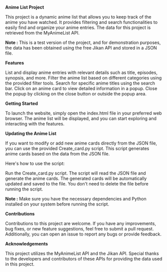 **Anime List Project**

This project is a dynamic anime list that allows you to keep track of the anime you have watched. It provides filtering and search functionalities to easily find and organize your anime entries. The data for this project is retrieved from the MyAnimeList API.

**Note :** This is a test version of the project, and for demonstration purposes, the data has been obtained using the free Jikan API and stored in a JSON file.


**Features**

List and display anime entries with relevant details such as title, episodes, synopsis, and more.
Filter the anime list based on different categories using the provided filter tools.
Search for specific anime titles using the search bar.
Click on an anime card to view detailed information in a popup.
Close the popup by clicking on the close button or outside the popup area.


**Getting Started**

To launch the website, simply open the index.html file in your preferred web browser. The anime list will be displayed, and you can start exploring and interacting with the features.


**Updating the Anime List**

If you want to modify or add new anime cards directly from the JSON file, you can use the provided Create_card.py script. This script generates anime cards based on the data from the JSON file.

Here's how to use the script:

Run the Create_card.py script.
The script will read the JSON file and generate the anime cards.
The generated cards will be automatically updated and saved to the file. You don't need to delete the file before running the script.

**Note :** Make sure you have the necessary dependencies and Python installed on your system before running the script.

**Contributions**

Contributions to this project are welcome. If you have any improvements, bug fixes, or new feature suggestions, feel free to submit a pull request. Additionally, you can open an issue to report any bugs or provide feedback.


**Acknowledgements**

This project utilizes the MyAnimeList API and the Jikan API. Special thanks to the developers and contributors of these APIs for providing the data used in this project.


